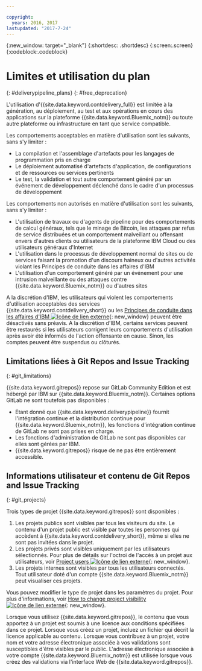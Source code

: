 ```yaml
---

copyright:
  years: 2016, 2017
lastupdated: "2017-7-24"
---
```

<!-- Copyright info at top of file: REQUIRED
    The copyright info is YAML content that must occur at the top of the MD file, before attributes are listed.
    It must be surrounded by 3 dashes.
    The value "years" can contain just one year or a two years separated by a comma. (years: 2014, 2016)
    Indentation as per the previous template must be preserved.
-->

{:new_window: target="_blank"}
{:shortdesc: .shortdesc}
{:screen:.screen}
{:codeblock:.codeblock}

# Limites et utilisation du plan
{: #deliverypipeline_plans}
{: #free_deprecation}

L'utilisation d'{{site.data.keyword.contdelivery_full}} est limitée à la génération, au déploiement, au test et aux opérations en cours des applications sur la plateforme {{site.data.keyword.Bluemix_notm}} ou toute autre plateforme ou infrastructure en tant que service compatible.

Les comportements acceptables en matière d'utilisation sont les suivants, sans s'y limiter :

* La compilation et l'assemblage d'artefacts pour les langages de programmation pris en charge
* Le déploiement automatisé d'artefacts d'application, de configurations et de ressources ou services pertinents
* Le test, la validation et tout autre comportement généré par un événement de développement déclenché dans le cadre d'un processus de développement

Les comportements non autorisés en matière d'utilisation sont les suivants, sans s'y limiter :

* L'utilisation de travaux ou d'agents de pipeline pour des comportements de calcul généraux, tels que le minage de Bitcoin, les attaques par refus de service distribuées et un comportement malveillant ou offensant envers d'autres clients ou utilisateurs de la plateforme IBM Cloud ou des utilisateurs généraux d'Internet
* L'utilisation dans le processus de développement normal de sites ou de services faisant la promotion d'un discours haineux ou d'autres activités violant les Principes de conduite dans les affaires d'IBM
* L'utilisation d'un comportement généré par un événement pour une intrusion malveillante ou des attaques contre {{site.data.keyword.Bluemix_notm}} ou d'autres sites

A la discrétion d'IBM, les utilisateurs qui violent les comportements d'utilisation acceptables des services {{site.data.keyword.contdelivery_short}} ou les [Principes de conduite dans les affaires d'IBM ![Icône de lien externe](../../icons/launch-glyph.svg "Icône de lien externe")](https://www.ibm.com/investor/governance/business-conduct-guidelines.html){: new_window} peuvent être désactivés sans préavis. A la discrétion d'IBM, certains services peuvent être restaurés si les utilisateurs corrigent leurs comportements d'utilisation après avoir été informés de l'action offensante en cause. Sinon, les comptes peuvent être suspendus ou clôturés.

## Limitations liées à Git Repos and Issue Tracking
{: #git_limitations}

{{site.data.keyword.gitrepos}} repose sur GitLab Community Edition et est hébergé par IBM sur {{site.data.keyword.Bluemix_notm}}. Certaines options GitLab ne sont toutefois pas disponibles :

 * Etant donné que {{site.data.keyword.deliverypipeline}} fournit l'intégration continue et la distribution continue pour {{site.data.keyword.Bluemix_notm}}, les fonctions d'intégration continue de GitLab ne sont pas prises en charge.
 * Les fonctions d'administration de GitLab ne sont pas disponibles car elles sont gérées par IBM.
 * {{site.data.keyword.gitrepos}} risque de ne pas être entièrement accessible.


## Informations utilisateur et contenu de Git Repos and Issue Tracking
{: #git_projects}

Trois types de projet {{site.data.keyword.gitrepos}} sont disponibles :

  1. Les projets publics sont visibles par tous les visiteurs du site. Le contenu d'un projet public est visible par toutes les personnes qui accèdent à {{site.data.keyword.contdelivery_short}}, même si elles ne sont pas invitées dans le projet.
  2. Les projets privés sont visibles uniquement par les utilisateurs sélectionnés. Pour plus de détails sur l'octroi de l'accès à un projet aux utilisateurs, voir [Project users ![Icône de lien externe](../../icons/launch-glyph.svg "External link icon")](https://git.ng.bluemix.net/help/workflow/add-user/add-user.md){: new_window}.
  3. Les projets internes sont visibles par tous les utilisateurs connectés. Tout utilisateur doté d'un compte {{site.data.keyword.Bluemix_notm}} peut visualiser ces projets.

Vous pouvez modifier le type de projet dans les paramètres du projet. Pour plus d'informations, voir [How to change project visibility ![Icône de lien externe](../../icons/launch-glyph.svg "External link icon")](https://git.ng.bluemix.net/help/public_access/public_access#how-to-change-project-visibility){: new_window}.

Lorsque vous utilisez {{site.data.keyword.gitrepos}}, le contenu que vous apportez à un projet est soumis à une licence aux conditions spécifiées dans ce projet. Lorsque vous créez un projet, incluez un fichier qui décrit la licence applicable au contenu. Lorsque vous contribuez à un projet, votre nom et votre adresse électronique associée à vos validations sont susceptibles d'être visibles par le public. L'adresse électronique associée à votre compte {{site.data.keyword.Bluemix_notm}} est utilisée lorsque vous créez des validations via l'interface Web de {{site.data.keyword.gitrepos}}.

<!-- ###Privacy with Git Repos and Issue Tracking profiles -->

<!-- A few features of {{site.data.keyword.gitrepos}} require the use of a profile page that publicly displays information that you provide. You give IBM the following permissions: -->

  <!-- a. Make the information in your profile&mdash;such as your name, email, picture, bio, social media links, and user activity&mdash;visible to other users of the service. -->

  <!-- b. Publicly disclose your name and other public information and activities that are associated with your use of the service, or otherwise publicize the fact that you are a user of the service, without any further notice to you. -->

<!-- The email address that is associated with your profile page is derived from your {{site.data.keyword.Bluemix_notm}} account details. To modify the email address that is displayed on your profile page, modify your {{site.data.keyword.Bluemix_notm}} account. -->

<!-- ## Deprecated services
{: #deprecated_services} -->

<!--{{site.data.keyword.trackplan}} and {{site.data.keyword.deliverypipeline}} Classic, which are part of IBM Bluemix {{site.data.keyword.jazzhub_short}} (JazzHub), are being retired. For more information, see [Track & Plan Retirement ![External link icon](../../icons/launch-glyph.svg "External link icon")](https://www.ibm.com/blogs/bluemix/2017/04/track-plan-retirement/){: new_window} and [Delivery Pipeline Retirement ![External link icon](../../icons/launch-glyph.svg "External link icon")](https://www.ibm.com/blogs/bluemix/2017/04/delivery-pipeline-retirement/){: new_window}. -->

<!-- Starting on May 25, no new JazzHub projects can be created. Through automatic rolling upgrades, JazzHub projects will be upgraded to {{site.data.keyword.contdelivery_short}} toolchains. The JazzHub site will be removed from service in early July. For more information about the upgrade, see [Upgrading JazzHub project to Bluemix Continuous Delivery toolchains ![External link icon](../../icons/launch-glyph.svg "External link icon")](https://developer.ibm.com/devops-services/2017/4/18/upgrading-jazzhub-projects-bluemix-continuous-delivery-toolchains/){: new_window} -->
